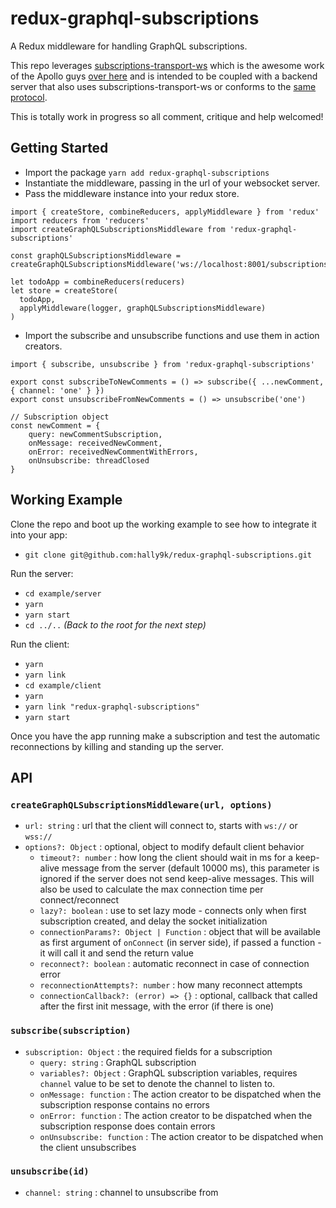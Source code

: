 # redux-graphql-subscriptions

A Redux middleware for handling GraphQL subscriptions.

This repo leverages [subscriptions-transport-ws](https://github.com/apollographql/subscriptions-transport-ws) which is the awesome work of the Apollo guys [over here](https://github.com/apollographql) and is intended to be coupled with a backend server that also uses subscriptions-transport-ws or conforms to the [same protocol](https://github.com/apollographql/subscriptions-transport-ws/blob/master/PROTOCOL.md).

This is totally work in progress so all comment, critique and help welcomed!

## Getting Started

- Import the package `yarn add redux-graphql-subscriptions`
- Instantiate the middleware, passing in the url of your websocket server.
- Pass the middleware instance into your redux store.

```
import { createStore, combineReducers, applyMiddleware } from 'redux'
import reducers from 'reducers'
import createGraphQLSubscriptionsMiddleware from 'redux-graphql-subscriptions'

const graphQLSubscriptionsMiddleware = createGraphQLSubscriptionsMiddleware('ws://localhost:8001/subscriptions')

let todoApp = combineReducers(reducers)
let store = createStore(
  todoApp,
  applyMiddleware(logger, graphQLSubscriptionsMiddleware)
)
```

- Import the subscribe and unsubscribe functions and use them in action creators.

```
import { subscribe, unsubscribe } from 'redux-graphql-subscriptions'

export const subscribeToNewComments = () => subscribe({ ...newComment, { channel: 'one' } })
export const unsubscribeFromNewComments = () => unsubscribe('one')

// Subscription object
const newComment = {
    query: newCommentSubscription,
    onMessage: receivedNewComment,
    onError: receivedNewCommentWithErrors,
    onUnsubscribe: threadClosed
}
```

## Working Example

Clone the repo and boot up the working example to see how to integrate it into your app:

- `git clone git@github.com:hally9k/redux-graphql-subscriptions.git`

Run the server:

- `cd example/server`
- `yarn`
- `yarn start`
- `cd ../..` _(Back to the root for the next step)_

Run the client:

- `yarn`
- `yarn link`
- `cd example/client`
- `yarn`
- `yarn link "redux-graphql-subscriptions"`
- `yarn start`

Once you have the app running make a subscription and test the automatic reconnections by killing and standing up the server.

## API

### `createGraphQLSubscriptionsMiddleware(url, options)`

- `url: string` : url that the client will connect to, starts with `ws://` or `wss://`
- `options?: Object` : optional, object to modify default client behavior
  - `timeout?: number` : how long the client should wait in ms for a keep-alive message from the server (default 10000 ms), this parameter is ignored if the server does not send keep-alive messages. This will also be used to calculate the max connection time per connect/reconnect
  - `lazy?: boolean` : use to set lazy mode - connects only when first subscription created, and delay the socket initialization
  - `connectionParams?: Object | Function` : object that will be available as first argument of `onConnect` (in server side), if passed a function - it will call it and send the return value
  - `reconnect?: boolean` : automatic reconnect in case of connection error
  - `reconnectionAttempts?: number` : how many reconnect attempts
  - `connectionCallback?: (error) => {}` : optional, callback that called after the first init message, with the error (if there is one)

### `subscribe(subscription)`

- `subscription: Object` : the required fields for a subscription
  - `query: string` : GraphQL subscription
  - `variables?: Object` : GraphQL subscription variables, requires `channel` value to be set to denote the channel to listen to.
  - `onMessage: function` : The action creator to be dispatched when the subscription response contains no errors
  - `onError: function` : The action creator to be dispatched when the subscription response does contain errors
  - `onUnsubscribe: function` : The action creator to be dispatched when the client unsubscribes

### `unsubscribe(id)`

- `channel: string` : channel to unsubscribe from
